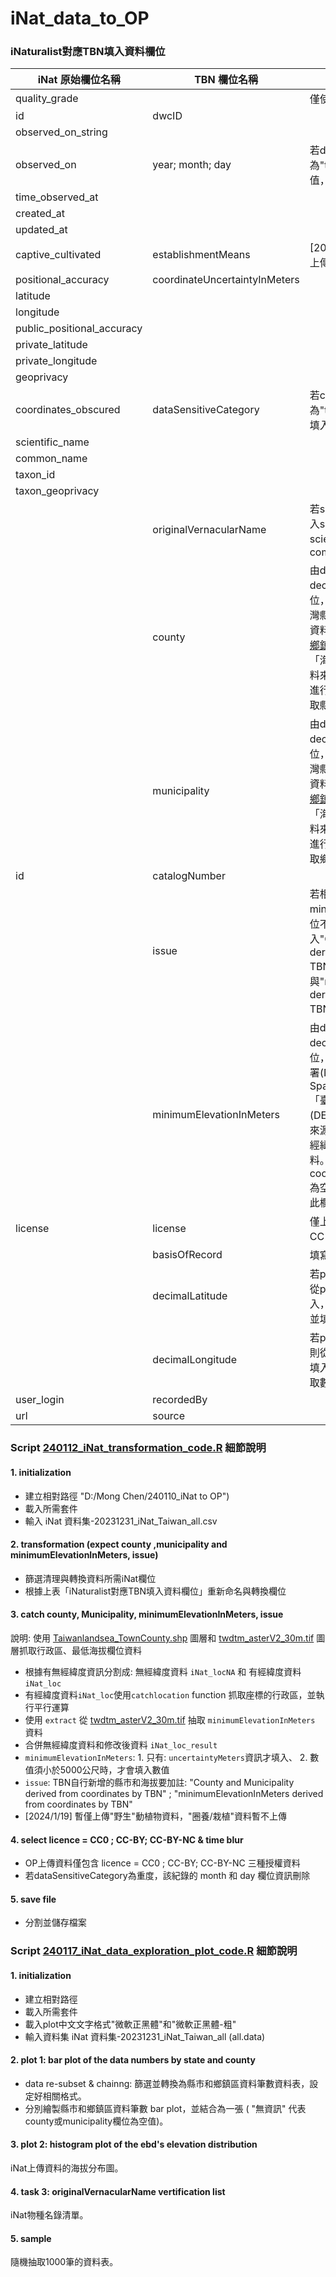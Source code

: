 # iNat_data_to_OP

### iNaturalist對應TBN填入資料欄位

| iNat 原始欄位名稱 | TBN 欄位名稱 | Note |
| -------- | -------- | -------- |
| quality_grade || 僅使用"research"紀錄 |
| id | dwcID ||
| observed_on_string |||
| observed_on |  year; month; day |若dataSensitiveCategory為"t"，month和day將不填入數值，以做時間模糊化|
| time_observed_at |||
| created_at |||
| updated_at |||
| captive_cultivated | establishmentMeans | [2024/1/19] 僅篩選 "f"(野生) 上傳|
| positional_accuracy | coordinateUncertaintyInMeters ||
|latitude|||
|longitude|||
|public_positional_accuracy|||
|private_latitude|||
|private_longitude|||
|geoprivacy|||
|coordinates_obscured|dataSensitiveCategory|若coordinates_obscured為"t"，dataSensitiveCategory填入"重度"；若f，填入空值|
|scientific_name|||
|common_name|||
|taxon_id|||
|taxon_geoprivacy|||
||originalVernacularName|若scientific_name有字串，則填入scientific_name; 反之若scientific_name為空值，則填入common_name|
||county|由decimalLatitude及decimalLongitude計算之衍生欄位，使用政府資料開放平台「臺灣縣市和鄉鎮區界線圖層」（原始資料來源：[直轄市、縣市界線](https://data.gov.tw/dataset/32158)、[鄉鎮市區界線](https://data.gov.tw/dataset/32157)），與海洋保育署「海洋行政區範圍圖層」（原始資料來源:[海洋保育地理資訊圖台](https://iocean.oca.gov.tw/iOceanMap/map.aspx)）進行套疊，再根據經緯度座標抓取縣市資料。|	
||municipality|由decimalLatitude及decimalLongitude計算之衍生欄位，使用政府資料開放平台「臺灣縣市和鄉鎮區界線圖層」（原始資料來源：[直轄市、縣市界線](https://data.gov.tw/dataset/32158)、[鄉鎮市區界線](https://data.gov.tw/dataset/32157)），與海洋保育署「海洋行政區範圍圖層」（原始資料來源:[海洋保育地理資訊圖台](https://iocean.oca.gov.tw/iOceanMap/map.aspx)）進行套疊，再根據經緯度座標抓取鄉鎮區資料。|
| id | catalogNumber ||
||issue|若相對應municipality和minimumElevationInMeters欄位不為空值，則分別填入"County and Municipality derived from coordinates by TBN"，與"minimumElevationInMeters derived from coordinates by TBN"。|
||minimumElevationInMeters|由decimalLatitude及decimalLongitude計算之衍生欄位，使用美國國家航空暨太空總署(National Aeronautics and Space Administration, NASA)「臺灣30米數值地形模型資料(DEM)第三版」圖層（原始資料來源：[ASTER GDEM V3](https://asterweb.jpl.nasa.gov/gdem.asp?fbclid=IwAR1TdjOyhS-fNUav-CQHQdMz4Ad7GkqGY5ZY2Lq_CqpFNZ5c6ogS0DxI-aY)），根據經緯度座標抓取最低海拔欄位資料。此外，若coordinateUncertaintyInMeters為空值，或該數值大於5000，則此欄位不予填入。|
|license|license|僅上傳 licence = CC0 ; CC-BY; CC-BY-NC 三種授權資料|
||basisOfRecord|填寫"人為觀測"|
||decimalLatitude|若private_latitude不為空值，則從private_latitude抽取數值填入，反之，則從latitude抽取數值並填入|
||decimalLongitude|若private_longtitude不為空值，則從private_longtitude抽取數值填入，反之，則從longtitude抽取數值並填入|
|user_login|recordedBy||
|url|source||

### Script [240112_iNat_transformation_code.R](https://github.com/TBNworkGroup/iNaturalist_data_to_OP/blob/main/240112_iNat_transformation_code.R) 細節說明

#### 1. initialization
  * 建立相對路徑 "D:/Mong Chen/240110_iNat to OP")
  * 載入所需套件
  * 輸入 iNat 資料集-20231231_iNat_Taiwan_all.csv

#### 2. transformation (expect county ,municipality and minimumElevationInMeters, issue)
* 篩選清理與轉換資料所需iNat欄位
* 根據上表「iNaturalist對應TBN填入資料欄位」重新命名與轉換欄位

#### 3. catch county, Municipality, minimumElevationInMeters, issue
說明: 使用 [Taiwanlandsea_TownCounty.shp](https://drive.google.com/drive/folders/126iWM4qQAWe1jqRP23W0KOJ_BLQLcM2d) 圖層和 [twdtm_asterV2_30m.tif](https://drive.google.com/drive/folders/126iWM4qQAWe1jqRP23W0KOJ_BLQLcM2d) 圖層抓取行政區、最低海拔欄位資料
  * 根據有無經緯度資訊分割成: 無經緯度資料 `iNat_locNA` 和 有經緯度資料 `iNat_loc`
  *  有經緯度資料`iNat_loc`使用`catchlocation` function 抓取座標的行政區，並執行平行運算
  *  使用 `extract` 從 [twdtm_asterV2_30m.tif]() 抽取 `minimumElevationInMeters` 資料
  *  合併無經緯度資料和修改後資料 `iNat_loc_result`
  * `minimumElevationInMeters`: 1. 只有: `uncertaintyMeters`資訊才填入、 2. 數值須小於5000公尺時，才會填入數值
  * `issue`: TBN自行新增的縣市和海拔要加註: "County and Municipality derived from coordinates by TBN" ; "minimumElevationInMeters derived from coordinates by TBN"
  * [2024/1/19] 暫僅上傳"野生"動植物資料，"圈養/栽植"資料暫不上傳

#### 4. select licence = CC0 ; CC-BY; CC-BY-NC & time blur
* OP上傳資料僅包含 licence = CC0 ; CC-BY; CC-BY-NC 三種授權資料
* 若dataSensitiveCategory為重度，該紀錄的 month 和 day 欄位資訊刪除

#### 5. save file 
* 分割並儲存檔案

### Script [240117_iNat_data_exploration_plot_code.R](https://github.com/TBNworkGroup/iNaturalist_data_to_OP/blob/main/240117_iNat_data_exploration_plot_code.R) 細節說明

#### 1. initialization
  * 建立相對路徑
  * 載入所需套件
  * 載入plot中文文字格式"微軟正黑體"和"微軟正黑體-粗"
  * 輸入資料集 iNat 資料集-20231231_iNat_Taiwan_all (all.data)

#### 2. plot 1: bar plot of the data numbers by state and county
* data re-subset & chainng: 篩選並轉換為縣市和鄉鎮區資料筆數資料表，設定好相關格式。
* 分別繪製縣市和鄉鎮區資料筆數 bar plot，並結合為一張 ( "無資訊" 代表county或municipality欄位為空值)。

#### 3. plot 2: histogram plot of the ebd's elevation distribution
iNat上傳資料的海拔分布圖。

#### 4. task 3: originalVernacularName vertification list
iNat物種名錄清單。

#### 5. sample
隨機抽取1000筆的資料表。
